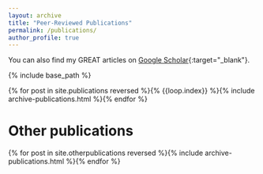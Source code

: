 ```yaml
---
layout: archive
title: "Peer-Reviewed Publications"
permalink: /publications/
author_profile: true
---
```


You can also find my GREAT articles on [Google Scholar](https://scholar.google.co.uk/citations?user=orC_dKIAAAAJ&hl=fr&oi=ao){:target="_blank"}.

{% include base_path %}

{% for post in site.publications reversed %}{% {{loop.index}} %}{% include archive-publications.html %}{% endfor %}

# Other publications

{% for post in site.otherpublications reversed %}{% include archive-publications.html %}{% endfor %}

